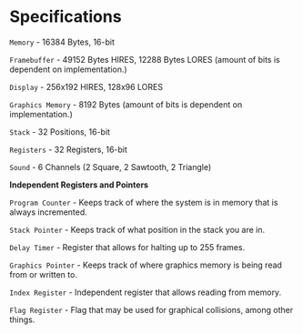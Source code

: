 # Specifications

`Memory` - 16384 Bytes, 16-bit

`Framebuffer` - 49152 Bytes HIRES, 12288 Bytes LORES (amount of bits is dependent on implementation.)

`Display` - 256x192 HIRES, 128x96 LORES

`Graphics Memory` - 8192 Bytes (amount of bits is dependent on implementation.)

`Stack` - 32 Positions, 16-bit

`Registers` - 32 Registers, 16-bit

`Sound` - 6 Channels (2 Square, 2 Sawtooth, 2 Triangle)


**Independent Registers and Pointers**

`Program Counter` - Keeps track of where the system is in memory that is always incremented.

`Stack Pointer` - Keeps track of what position in the stack you are in.

`Delay Timer` - Register that allows for halting up to 255 frames.

`Graphics Pointer` - Keeps track of where graphics memory is being read from or written to.

`Index Register` - Independent register that allows reading from memory.

`Flag Register` - Flag that may be used for graphical collisions, among other things.
